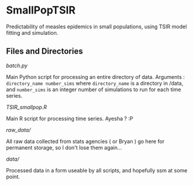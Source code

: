 SmallPopTSIR
============

Predictability of measles epidemics in small populations, using TSIR model fitting and simulation.

Files and Directories
---------------------

*batch.py*

Main Python script for processing an entire directory of data. Arguments : `directory_name number_sims` 
where `directory_name` is a directory in /data, and `number_sims` is an integer number of simulations to run 
for each time series.

*TSIR_smallpop.R*

Main R script for processing time series. Ayesha ? :P

*raw_data/*

All raw data collected from stats agencies ( or Bryan ) go here for permanent storage, so I don't lose them 
again...

*data/*

Processed data in a form useable by all scripts, and hopefully ssm at some point.
